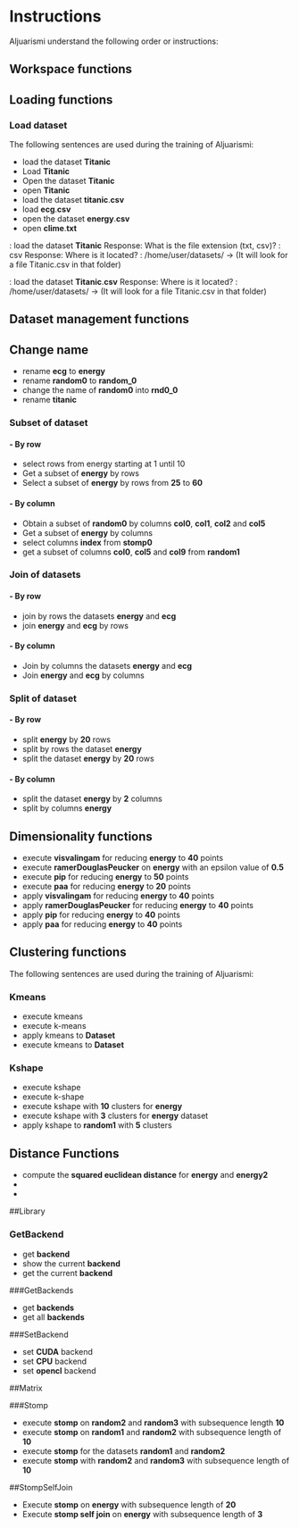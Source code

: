# Instructions

Aljuarismi understand the following order or instructions:

## Workspace functions

## Loading functions

### Load dataset

The following sentences are used during the training of Aljuarismi:

* load the dataset **Titanic**
* Load **Titanic**
* Open the dataset **Titanic**
* open **Titanic**
* load the dataset **titanic**.**csv**
* load **ecg**.**csv**
* open the dataset **energy**.**csv**
* open **clime**.**txt**

: load the dataset **Titanic**
Response: What is the file extension (txt, csv)?
: csv
Response: Where is it located?
:  /home/user/datasets/ -> (It will look for a file Titanic.csv in that folder)

 : load the dataset **Titanic**.**csv**
Response: Where is it located?
:  /home/user/datasets/ -> (It will look for a file Titanic.csv in that folder)


## Dataset management functions

## Change name

* rename **ecg** to **energy**
* rename **random0** to **random_0**
* change the name of **random0** into **rnd0_0**
* rename **titanic**

### Subset of dataset

#### \- By row

* select rows from energy starting at 1 until 10
* Get a subset of **energy** by rows
* Select a subset of **energy** by rows from **25** to **60**

#### \- By column

* Obtain a subset of **random0** by columns **col0**, **col1**, **col2** and **col5**
* Get a subset of **energy** by columns
* select columns **index** from **stomp0**
* get a subset of columns **col0**, **col5** and **col9** from **random1**
### Join of datasets

#### \- By row

* join by rows the datasets **energy** and **ecg**
* join **energy** and **ecg** by rows

#### \- By column

* Join by columns the datasets **energy** and **ecg**
* Join **energy** and **ecg** by columns

### Split of dataset

#### \- By row

* split **energy** by **20** rows
* split by rows the dataset **energy**
* split the dataset **energy** by **20** rows

#### \- By column

* split the dataset **energy** by **2** columns
* split by columns **energy**

## Dimensionality functions

* execute **visvalingam** for reducing **energy** to **40** points
* execute **ramerDouglasPeucker** on **energy** with an epsilon value of **0.5**
* execute **pip** for reducing **energy** to **50** points
* execute **paa** for reducing **energy** to **20** points
* apply **visvalingam** for reducing **energy** to **40** points
* apply **ramerDouglasPeucker** for reducing **energy** to **40** points
* apply **pip** for reducing **energy** to **40** points
* apply **paa** for reducing **energy** to **40** points

## Clustering functions

The following sentences are used during the training of Aljuarismi:

### Kmeans

* execute kmeans
* execute k-means
* apply kmeans to **Dataset**
* execute kmeans to **Dataset**

### Kshape

* execute kshape
* execute k-shape
* execute kshape with **10** clusters for **energy**
* execute kshape with **3** clusters for **energy** dataset
* apply kshape to **random1** with **5** clusters

## Distance Functions

* compute the **squared euclidean distance** for **energy** and **energy2**
* 
* 

##Library

### GetBackend
* get **backend**
* show the current **backend**
* get the current **backend**

###GetBackends
* get **backends**
* get all **backends**


###SetBackend
* set **CUDA** backend
* set **CPU** backend
* set  **opencl** backend

##Matrix

###Stomp
* execute **stomp** on **random2** and **random3** with subsequence length **10**
* execute **stomp** on **random1** and **random2** with subsequence length of **10**
* execute **stomp** for the datasets **random1** and **random2**
* execute **stomp** with **random2** and **random3** with subsequence length of **10**

##StompSelfJoin
* Execute **stomp** on **energy** with subsequence length of **20**
* Execute **stomp self join**  on **energy** with subsequence length of **3**
